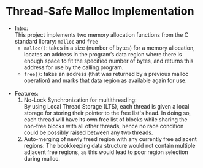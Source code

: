 # Thread-Safe Malloc Implementation

- Intro:  
  This project implements two memory allocation functions from the C standard library: `malloc` and `free`  
  - `malloc()`: takes in a size (number of bytes) for a memory allocation, locates an address in the program’s data region where there is enough space to fit the specified number of bytes, and returns this address for use by the calling program.  
  - `free()`: takes an address (that was returned by a previous malloc operation) and marks that data region as available again for use. 
  <br>
- Features:    
  1. No-Lock Synchronization for multithreading:  
    By using Local Thread Storage (LTS), each thread is given a local storage for storing their pointer to the free list's head. In doing so, each thread will have its own free list of blocks while sharing the non-free blocks with all other threads, hence no race condition could be possibly raised between any two threads.  
  2. Auto-merging of newly freed region with any currently free adjacent regions: 
    The bookkeeping data structure would not contain multiple adjacent free regions, as this would lead to poor region selection during malloc.   
